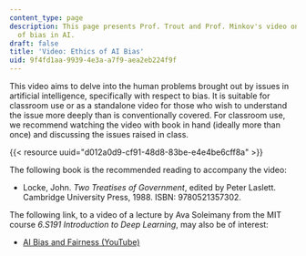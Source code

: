 ```yaml
---
content_type: page
description: This page presents Prof. Trout and Prof. Minkov's video on the problem
  of bias in AI.
draft: false
title: 'Video: Ethics of AI Bias'
uid: 9f4fd1aa-9939-4e3a-a7f9-aea2eb224f9f
---
```

This video aims to delve into the human problems brought out by issues in artificial intelligence, specifically with respect to bias. It is suitable for classroom use or as a standalone video for those who wish to understand the issue more deeply than is conventionally covered. For classroom use, we recommend watching the video with book in hand (ideally more than once) and discussing the issues raised in class.

{{< resource uuid="d012a0d9-cf91-48d8-83be-e4e4be6cff8a" >}}

The following book is the recommended reading to accompany the video:

- Locke, John. *Two Treatises of Government*, edited by Peter Laslett. Cambridge University Press, 1988. ISBN: 9780521357302.

The following link, to a video of a lecture by Ava Soleimany from the MIT course *6.S191 Introduction to Deep Learning*, may also be of interest: 

- [AI Bias and Fairness (YouTube)](https://www.youtube.com/watch?v=wmyVODy_WD8&list=PLtBw6njQRU-rwp5__7C0oIVt26ZgjG9NI&index=18)